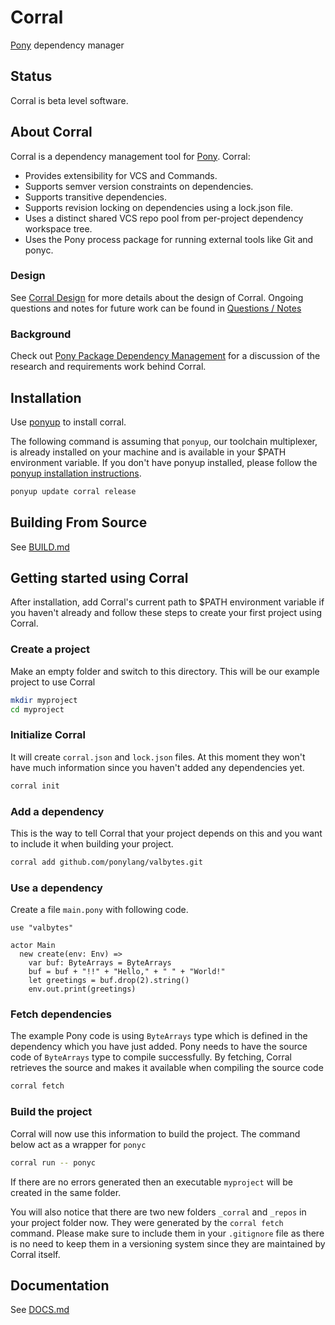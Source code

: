# Corral

[Pony](https://ponylang.io) dependency manager

## Status

Corral is beta level software.

## About Corral

Corral is a dependency management tool for [Pony](https://www.ponylang.io). Corral:

* Provides extensibility for VCS and Commands.
* Supports semver version constraints on dependencies.
* Supports transitive dependencies.
* Supports revision locking on dependencies using a lock.json file.
* Uses a distinct shared VCS repo pool from per-project dependency workspace tree.
* Uses the Pony process package for running external tools like Git and ponyc.

### Design

See [Corral Design](doc/design.md) for more details about the design of Corral. Ongoing questions and notes for future work can be found in [Questions / Notes](doc/questions_notes.md)

### Background

Check out [Pony Package Dependency Management](doc/package_dependency_management.md) for a discussion of the research and requirements work behind Corral.

## Installation

Use [ponyup](https://github.com/ponylang/ponyup) to install corral.

The following command is assuming that `ponyup`, our toolchain multiplexer, is already installed on your machine and is available in your $PATH environment variable. If you don't have ponyup installed, please follow the [ponyup installation instructions](https://github.com/ponylang/ponyup#installing-ponyup).

```bash
ponyup update corral release
```

## Building From Source

See [BUILD.md](BUILD.md)

## Getting started using Corral

After installation, add Corral's current path to $PATH environment variable if you haven't already and follow these steps to create your first project using Corral.

### Create a project

Make an empty folder and switch to this directory. This will be our example project to use Corral

```bash
mkdir myproject
cd myproject
```

### Initialize Corral

It will create `corral.json` and `lock.json` files. At this moment they won't have much information since you haven't added any dependencies yet.

```bash
corral init
```

### Add a dependency

This is the way to tell Corral that your project depends on this and you want to include it when building your project.

```bash
corral add github.com/ponylang/valbytes.git
```

### Use a dependency

Create a file `main.pony` with following code.

```pony
use "valbytes"

actor Main
  new create(env: Env) =>
    var buf: ByteArrays = ByteArrays
    buf = buf + "!!" + "Hello," + " " + "World!"
    let greetings = buf.drop(2).string()
    env.out.print(greetings)
```

### Fetch dependencies

The example Pony code is using `ByteArrays` type which is defined in the dependency which you have just added. Pony needs to have the source code of `ByteArrays` type to compile successfully. By fetching, Corral retrieves the source and makes it available when compiling the source code

```bash
corral fetch
```

### Build the project

Corral will now use this information to build the project. The command below act as a wrapper for `ponyc`

```bash
corral run -- ponyc
```

If there are no errors generated then an executable `myproject` will be created in the same folder.

You will also notice that there are two new folders `_corral` and `_repos` in your project folder now. They were generated by the `corral fetch` command. Please make sure to include them in your `.gitignore` file as there is no need to keep them in a versioning system since they are maintained by Corral itself.

## Documentation

See [DOCS.md](DOCS.md)
